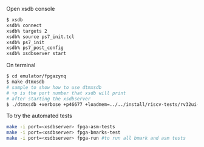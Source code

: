 Open xsdb console
```bash
$ xsdb
xsdb% connect
xsdb% targets 2
xsdb% source ps7_init.tcl
xsdb% ps7_init
xsdb% ps7_post_config
xsdb% xsdbserver start
```
On terminal
```bash
$ cd emulator/fpgazynq
$ make dtmxsdb
# sample to show how to use dtmxsdb
# +p is the port number that xsdb will print
# after starting the xsdbserver
$ ./dtmxsdb +verbose +p46677 +loadmem=../../install/riscv-tests/rv32ui-p-add
```
To try the automated tests 
```bash
make -i port=<xsdbserver> fpga-asm-tests
make -i port=<xsdbserver> fpga-bmarks-test
make -i port=<xsdbserver> fpga-run #to run all bmark and asm tests
```
